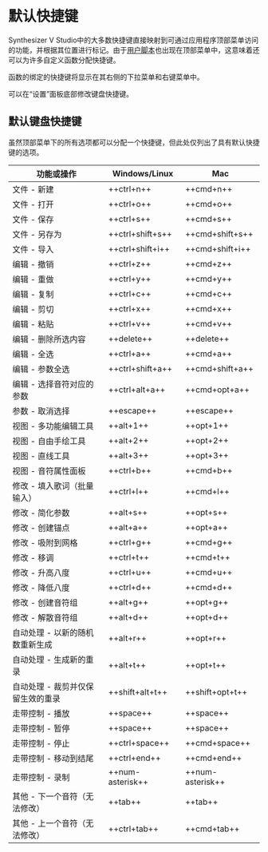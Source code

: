 # 默认快捷键

Synthesizer V Studio中的大多数快捷键直接映射到可通过应用程序顶部菜单访问的功能，并根据其位置进行标记。由于[用户脚本](advanced/scripting.md)也出现在顶部菜单中，这意味着还可以为许多自定义函数分配快捷键。

函数的绑定的快捷键将显示在其右侧的下拉菜单和右键菜单中。

可以在“设置”面板底部修改键盘快捷键。

## 默认键盘快捷键

虽然顶部菜单下的所有选项都可以分配一个快捷键，但此处仅列出了具有默认快捷键的选项。

|功能或操作                    |Windows/Linux          |Mac             |
|---|---|---|
|文件 - 新建                              |++ctrl+n++             |++cmd+n++       |
|文件 - 打开                              |++ctrl+o++             |++cmd+o++       |
|文件 - 保存                              |++ctrl+s++             |++cmd+s++       |
|文件 - 另存为                            |++ctrl+shift+s++       |++cmd+shift+s++ |
|文件 - 导入                              |++ctrl+shift+i++       |++cmd+shift+i++ |
|编辑 - 撤销                              |++ctrl+z++             |++cmd+z++       |
|编辑 - 重做                              |++ctrl+y++             |++cmd+y++       |
|编辑 - 复制                              |++ctrl+c++             |++cmd+c++       |
|编辑 - 剪切                              |++ctrl+x++             |++cmd+x++       |
|编辑 - 粘贴                              |++ctrl+v++             |++cmd+v++       |
|编辑 - 删除所选内容                       |++delete++             |++delete++      |
|编辑 - 全选                               |++ctrl+a++             |++cmd+a++       |
|编辑 - 参数全选                           |++ctrl+shift+a++       |++cmd+shift+a++ |
|编辑 - 选择音符对应的参数                  |++ctrl+alt+a++         |++cmd+opt+a++   |
|参数 - 取消选择                           |++escape++             |++escape++      |
|视图 - 多功能编辑工具                     |++alt+1++              |++opt+1++       |
|视图 - 自由手绘工具                       |++alt+2++              |++opt+2++       |
|视图 - 直线工具                           |++alt+3++              |++opt+3++       |
|视图 - 音符属性面板                       |++ctrl+b++             |++cmd+b++       |
|修改 - 填入歌词（批量输入）                |++ctrl+l++             |++cmd+l++       |
|修改 - 简化参数                           |++alt+s++              |++opt+s++       |
|修改 - 创建锚点                           |++alt+a++              |++opt+a++       |
|修改 - 吸附到网格                         |++ctrl+g++             |++cmd+g++       |
|修改 - 移调                              |++ctrl+t++             |++cmd+t++       |
|修改 - 升高八度                           |++ctrl+u++             |++cmd+u++       |
|修改 - 降低八度                           |++ctrl+d++             |++cmd+d++       |
|修改 - 创建音符组                         |++alt+g++              |++opt+g++       |
|修改 - 解散音符组                         |++alt+d++              |++opt+d++       |
|自动处理 - 以新的随机数重新生成            |++alt+r++              |++opt+r++       |
|自动处理 - 生成新的重录                   |++alt+t++              |++opt+t++       |
|自动处理 - 裁剪并仅保留生效的重录          |++shift+alt+t++        |++shift+opt+t++ |
|走带控制 - 播放                          |++space++              |++space++       |
|走带控制 - 暂停                          |++space++              |++space++       |
|走带控制 - 停止                          |++ctrl+space++         |++cmd+space++   |
|走带控制 - 移动到结尾                    |++ctrl+end++           |++cmd+end++     |
|走带控制 - 录制                          |++num-asterisk++       |++num-asterisk++|
|其他 - 下一个音符（无法修改）             |++tab++                |++tab++         |
|其他 - 上一个音符（无法修改）             |++ctrl+tab++           |++cmd+tab++     |